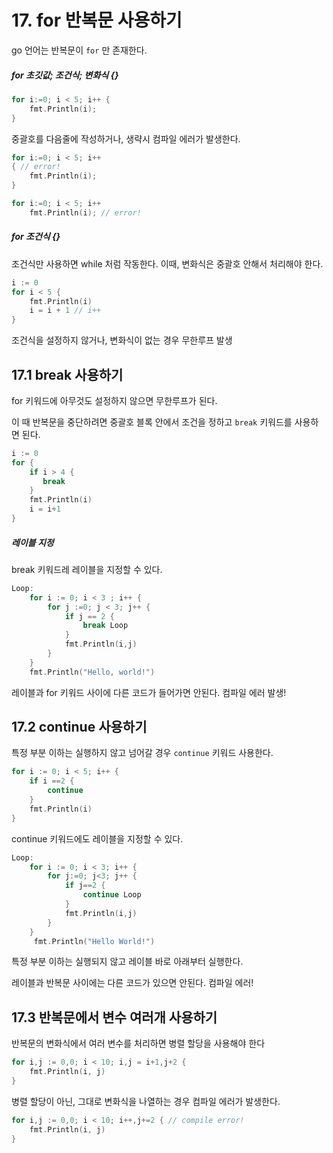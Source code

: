 # 17. for 반복문 사용하기

go 언어는 반복문이 `for` 만 존재한다.

##### for 초깃값; 조건식; 변화식 {}

```go
for i:=0; i < 5; i++ {
    fmt.Println(i);
}
```

중괄호를 다음줄에 작성하거나, 생략시 컴파일 에러가 발생한다.

```go
for i:=0; i < 5; i++ 
{ // error!
    fmt.Println(i);
}

for i:=0; i < 5; i++ 
    fmt.Println(i); // error!
```

##### for 조건식 {}

조건식만 사용하면 while 처럼 작동한다. 이때, 변화식은 중괄호 안해서 처리해야 한다. 

```go
i := 0
for i < 5 {
    fmt.Println(i)
    i = i + 1 // i++
}
```

조건식을 설정하지 않거나, 변화식이 없는 경우 무한루프 발생



## 17.1 break 사용하기

for 키워드에 아무것도 설정하지 않으면 무한루프가 된다.

이 때 반복문을 중단하려면 중괄호 블록 안에서 조건을 정하고 `break` 키워드를 사용하면 된다. 

```go
i := 0 
for {
    if i > 4 {
       break 
    }
    fmt.Println(i)
    i = i+1
}
```

##### 레이블 지정

break 키워드레 레이블을 지정할 수 있다. 

```go
Loop:
    for i := 0; i < 3 ; i++ {
        for j :=0; j < 3; j++ {
            if j == 2 {
                break Loop 
            }
            fmt.Println(i,j)
        }
    }
    fmt.Println("Hello, world!")
```

레이블과 for 키워드 사이에 다른 코드가 들어가면 안된다. 컴파일 에러 발생!



## 17.2 continue 사용하기

특정 부분 이하는 실행하지 않고 넘어갈 경우 `continue` 키워드 사용한다.

```go
for i := 0; i < 5; i++ {
    if i ==2 {
        continue
    }
    fmt.Println(i)
}
```

continue 키워드에도 레이블을 지정할 수 있다.

```go
Loop: 
	for i := 0; i < 3; i++ {
        for j:=0; j<3; j++ {
            if j==2 {
                continue Loop
            }
            fmt.Println(i,j)
        }
	}
	 fmt.Println("Hello World!")
```

특정 부분 이하는 실행되지 않고 레이블 바로 아래부터 실행한다.

레이블과 반복문 사이에는 다른 코드가 있으면 안된다. 컴파일 에러!



## 17.3 반복문에서 변수 여러개 사용하기

반복문의 변화식에서 여러 변수를 처리하면 병렬 할당을 사용해야 한다

```go
for i,j := 0,0; i < 10; i,j = i+1,j+2 {
    fmt.Println(i, j)
}
```

병렬 할당이 아닌, 그대로 변화식을 나열하는 경우 컴파일 에러가 발생한다.

```go
for i,j := 0,0; i < 10; i++,j+=2 { // compile error!
    fmt.Println(i, j)
}
```

